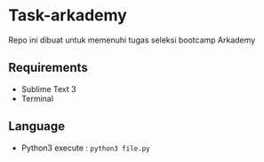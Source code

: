 
# Task-arkademy

Repo ini dibuat untuk memenuhi tugas seleksi bootcamp Arkademy

## Requirements
 - Sublime Text 3
 - Terminal

##  Language
- Python3
  execute :
   ``python3 file.py``